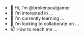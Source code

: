 - 👋 Hi, I’m @brokensoulgamer
- 👀 I’m interested in ...
- 🌱 I’m currently learning ...
- 💞️ I’m looking to collaborate on ...
- 📫 How to reach me ...

<!---
brokensoulgamer/brokensoulgamer is a ✨ special ✨ repository because its `README.md` (this file) appears on your GitHub profile.
You can click the Preview link to take a look at your changes.
--->
